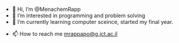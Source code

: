 - 👋 Hi, I’m @MenachemRapp
- 👀 I’m interested in programming and problem solving
- 🌱 I’m currently learning computer sceince, started my final year.
<!---
- 💞️ I’m looking to collaborate on ... --->
- 📫 How to reach me mrappapo@g.jct.ac.il

<!---
MenachemRapp/MenachemRapp is a ✨ special ✨ repository because its `README.md` (this file) appears on your GitHub profile.
You can click the Preview link to take a look at your changes.
--->
